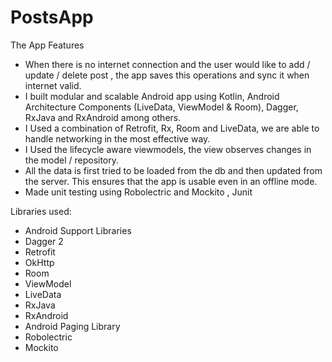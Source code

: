 # PostsApp

The App Features
<ul>
 <li>When there is no internet connection and the user would like to add / update / delete post , the app saves this operations and sync it when internet valid.</li>
<li>I built modular and scalable Android app using Kotlin, Android Architecture Components (LiveData, ViewModel & Room), Dagger, RxJava and RxAndroid among others.</li>
<li>I Used a combination of Retrofit, Rx, Room and LiveData, we are able to handle networking in the most effective way.</li>
<li>I Used the lifecycle aware viewmodels, the view observes changes in the model / repository.</li>
<li>All the data is first tried to be loaded from the db and then updated from the server. This ensures that the app is usable even in an offline mode.</li>
<li>Made unit testing using Robolectric and Mockito , Junit</li>
 </ul>
<h>Libraries used:</h>
<ul>
  <li>Android Support Libraries</li>
 <li>Dagger 2</li>
 <li>Retrofit</li>
 <li>OkHttp</li>
 <li>Room</li>
 <li>ViewModel</li>
 <li>LiveData</li>
 <li>RxJava</li>
 <li>RxAndroid</li>
 <li>Android Paging Library</li>
 <li>Robolectric</li>
 <li>Mockito</li>
  <ul>
